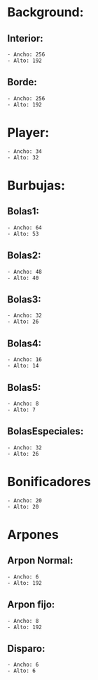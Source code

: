 # Background:
## Interior:
	- Ancho: 256
	- Alto: 192
	
## Borde:
	- Ancho: 256
	- Alto: 192
	
  
# Player:
	- Ancho: 34
	- Alto: 32
	
  
# Burbujas:
## Bolas1:
	- Ancho: 64
	- Alto: 53

## Bolas2:
	- Ancho: 48
	- Alto: 40

## Bolas3:
	- Ancho: 32
	- Alto: 26

## Bolas4:
	- Ancho: 16
	- Alto: 14

## Bolas5:
	- Ancho: 8
	- Alto: 7

## BolasEspeciales:
	- Ancho: 32
	- Alto: 26
	
  
# Bonificadores
	- Ancho: 20
	- Alto: 20
	
	
# Arpones
## Arpon Normal:
	- Ancho: 6
	- Alto: 192


## Arpon fijo:
	- Ancho: 8
	- Alto: 192

## Disparo:
	- Ancho: 6
	- Alto: 6
